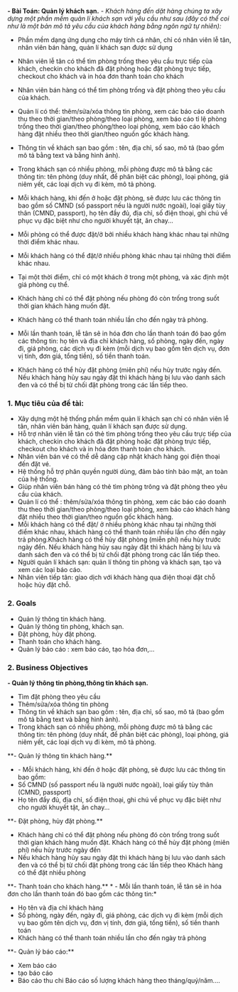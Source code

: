 **- Bài Toán: Quản lý khách sạn.**
*- Khách hàng đến dặt hàng chúng ta xây dựng một phần mềm quản lí khách sạn với yêu cầu như sau (đây có thể coi như là một bản mô tả yêu cầu của khách hàng bằng ngôn ngữ tự nhiên):*

- Phần mềm dạng ứng dụng cho máy tính cá nhân, chỉ có nhân viên lễ tân, nhân viên bán hàng, quản lí khách sạn được sử dụng

- Nhân viên lễ tân có thể tìm phòng trống theo yêu cầu trực tiếp của khách, checkin cho khách đã đặt phòng hoặc đặt phòng trực tiếp, checkout cho khách và in hóa đơn thanh toán cho khách

- Nhân viên bán hàng có thể tìm phòng trống và đặt phòng theo yêu cầu của khách.

- Quản lí có thể: thêm/sửa/xóa thông tin phòng, xem các báo cáo doanh thu theo thời gian/theo phòng/theo loại phòng, xem báo cáo tỉ lệ phòng trống theo thời gian/theo phòng/theo loại phòng, xem báo cáo khách hàng đặt nhiều theo thời gian/theo nguồn gốc khách hàng.

- Thông tin về khách sạn bao gồm : tên, địa chỉ, số sao, mô tả (bao gồm mô tả bằng text và bằng hình ảnh).

- Trong khách sạn có nhiều phòng, mỗi phòng được mô tả bằng các thông tin: tên phòng (duy nhất, để phân biệt các phòng), loại phòng, giá niêm yết, các loại dịch vụ đi kèm, mô tả phòng.

- Mỗi khách hàng, khi đến ở hoặc đặt phòng, sẽ được lưu các thông tin bao gồm số CMND (số passport nếu là người nước ngoài), loại giấy tùy thân (CMND, passport), họ tên đầy đủ, địa chỉ, số điện thoại, ghi chú về phục vụ đặc biệt như cho người khuyết tật, ăn chay...

- Mỗi phòng có thể được đặt/ở bởi nhiều khách hàng khác nhau tại những thời điểm khác nhau.

- Mỗi khách hàng có thể đặt/ở nhiều phòng khác nhau tại những thời điểm khác nhau.

- Tại một thời điểm, chỉ có một khách ở trong một phòng, và xác định một giá phòng cụ thể.

- Khách hàng chỉ có thể đặt phòng nếu phòng đó còn trống trong suốt thời gian khách hàng muốn đặt.

- Khách hàng có thể thanh toán nhiều lần cho đến ngày trả phòng.

- Mỗi lần thanh toán, lễ tân sẽ in hóa đơn cho lần thanh toán đó bao gồm các thông tin: họ tên và địa chỉ khách hàng, số phòng, ngày đến, ngày đi, giá phòng, các dịch vụ đi kèm (mỗi dịch vụ bao gồm tên dịch vụ, đơn vị tính, đơn giá, tổng tiền), số tiền thanh toán.

- Khách hàng có thể hủy đặt phòng (miên phí) nếu hủy trước ngày đến. Nếu khách hàng hủy sau ngày đặt thì khách hàng bị lưu vào danh sách đen và có thể bị từ chối đặt phòng trong các lần tiếp theo.
### 1. Mục tiêu của đề tài:
- Xây dựng một hệ thống phần mềm quản lí khách sạn chỉ có nhân viên lễ tân, nhân viên bán hàng, quản lí khách sạn được sử dụng.
- Hỗ trợ nhân viên lễ tân có thẻ tìm phòng trống theo yêu cầu trực tiếp của khách, checkin cho khách đã đặt phòng hoặc đặt phòng trực tiếp, checkout cho khách và in hóa đơn thanh toán cho khách.
-	Nhân viên bán vé có thể dễ dàng cập nhật khách hàng gọi điện thoại đến đặt vé.
-	Hệ thống hỗ trợ phân quyền người dùng, đảm bảo tính bảo mật, an toàn của hệ thống.
-	Giúp nhân viên bán hàng có thẻ tìm phòng trông và đặt phòng theo yêu cầu của khách.
- Quản lí có thể : thêm/sửa/xóa thông tin phòng, xem các báo cáo doanh thu theo thời gian/theo phòng/theo loại phòng, xem báo cáo khách hàng đặt nhiều theo thời gian/theo nguồn gốc khách hàng.
- Mỗi khách hàng có thể đặt/ ở nhiều phòng khác nhau tại những thời điểm khác nhau, khách hàng có thể thanh toán nhiều lần cho đến ngày trả phòng.Khách hàng có thể hủy đặt phòng (miễn phí) nếu hủy trước ngày đến. Nếu khách hàng hủy sau ngày đặt thì khách hàng bị lưu và danh sách đen và có thể bị từ chối đặt phòng trong các lần tiếp theo.
- Người quản lí khách sạn: quản lí thông tin phòng và khách sạn, tạo và xem các loại báo cáo.
- Nhân viên tiếp tân: giao dịch với khách hàng qua điện thoại đặt chỗ hoặc hủy đặt chỗ. 
### 2. Goals
- Quản lý thông tin khách hàng.
- Quản lý thông tin phòng, khách sạn.
- Đặt phòng, hủy đặt phòng.
- Thanh toán cho khách hàng.
- Quản lý báo cáo : xem báo cáo, tạo hóa đơn,...
### 2. Business Objectives
**- Quản lý thông tin phòng,thông tin khách sạn.**
 <ul>
 <li>Tìm đặt phòng theo yêu cầu</li>
 <li>Thêm/sửa/xóa thông tin phòng</li>
 <li>Thông tin về khách sạn bao gồm : tên, địa chỉ, số sao, mô tả (bao gồm mô tả bằng text và bằng hình ảnh). </li>
 <li> Trong khách sạn có nhiều phòng, mỗi phòng được mô tả bằng các thông tin: tên phòng (duy nhất, để phân biệt các phòng), loại phòng, giá niêm yết, các loại dịch vụ đi kèm, mô tả phòng.</li>
 </ul>
 **- Quản lý thông tin khách hàng.**
 <ul>
 <li>- Mỗi khách hàng, khi đến ở hoặc đặt phòng, sẽ được lưu các thông tin bao gồm:</li>
 <li>Số CMND (số passport nếu là người nước ngoài), loại giấy tùy thân (CMND, passport)</li>
 <li>Họ tên đầy đủ, địa chỉ, số điện thoại, ghi chú về phục vụ đặc biệt như cho người khuyết tật, ăn chay...</li>
 </ul>
**- Đặt phòng, hủy đặt phòng.**
 <ul>
 <li>Khách hàng chỉ có thể đặt phòng nếu phòng đó còn trống trong suốt thời gian khách hàng muốn đặt. Khách hàng có thể hủy đặt phòng (miên phí) nếu hủy trước ngày đến</li>
 <li>Nếu khách hàng hủy sau ngày đặt thì khách hàng bị lưu vào danh sách đen và có thể bị từ chối đặt phòng trong các lần tiếp theo Khách hàng có thể đặt nhiều phòng</li>
 </ul>
**- Thanh toán cho khách hàng.**
* - Mỗi lần thanh toán, lễ tân sẽ in hóa đơn cho lần thanh toán đó bao gồm các thông tin:*
 <ul>
 <li>Họ tên và địa chỉ khách hàng</li>
 <li>Số phòng, ngày đến, ngày đi, giá phòng, các dịch vụ đi kèm (mỗi dịch vụ bao gồm tên dịch vụ, đơn vị tính, đơn giá, tổng tiền), số tiền thanh toán</li>
 <li>Khách hàng có thể thanh toán nhiều lần cho đến ngày trả phòng</li>
 </ul>
**- Quản lý báo cáo:**
 <ul>
 <li>Xem báo cáo</li>
 <li> tạo báo cáo</li>
 <li>Báo cáo thu chi Báo cáo số lượng khách hàng theo tháng/quý/năm....</li>
 </ul>

